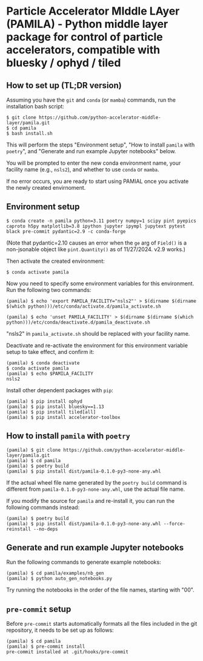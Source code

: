 # Particle Accelerator MIddle LAyer (PAMILA) - Python middle layer package for control of particle accelerators, compatible with bluesky / ophyd / tiled

## How to set up (TL;DR version)

Assuming you have the `git` and `conda` (or `mamba`) commands, run the installation bash script:

```
$ git clone https://github.com/python-accelerator-middle-layer/pamila.git
$ cd pamila
$ bash install.sh
```

This will perform the steps "Environment setup", "How to install `pamila` with `poetry`", and "Generate and run example Jupyter notebooks" below.

You will be prompted to enter the new conda environment name, your facility name (e.g., `nsls2`), and whether to use `conda` or `mamba`.

If no error occurs, you are ready to start using PAMIAL once you activate the newly created envirnoment.

## Environment setup

`$ conda create -n pamila python=3.11 poetry numpy=1 scipy pint pyepics caproto h5py matplotlib=3.8 ipython jupyter ipympl jupytext pytest black pre-commit pydantic=2.9 -c conda-forge`

(Note that pydantic=2.10 causes an error when the `ge` arg of `Field()` is a
non-jsonable object like `pint.Quantity()` as of 11/27/2024. v2.9 works.)

Then activate the created environment:

`$ conda activate pamila`

Now you need to specify some environment variables for this environment. Run
the following two commands:

```
(pamila) $ echo 'export PAMILA_FACILITY="nsls2"' > $(dirname $(dirname $(which python)))/etc/conda/activate.d/pamila_activate.sh

(pamila) $ echo 'unset PAMILA_FACILITY' > $(dirname $(dirname $(which python)))/etc/conda/deactivate.d/pamila_deactivate.sh
```

"nsls2" in `pamila_activate.sh` should be replaced with your facility name.

Deactivate and re-activate the environment for this environment variable setup
to take effect, and confirm it:

```
(pamila) $ conda deactivate
$ conda activate pamila
(pamila) $ echo $PAMILA_FACILITY
nsls2
```

Install other dependent packages with `pip`:

```
(pamila) $ pip install ophyd
(pamila) $ pip install bluesky==1.13
(pamila) $ pip install tiled[all]
(pamila) $ pip install accelerator-toolbox
```
## How to install `pamila` with `poetry`

```
(pamila) $ git clone https://github.com/python-accelerator-middle-layer/pamila.git
(pamila) $ cd pamila
(pamila) $ poetry build
(pamila) $ pip install dist/pamila-0.1.0-py3-none-any.whl
```

If the actual wheel file name generated by the `poetry build` command is
different from `pamila-0.1.0-py3-none-any.whl`, use the actual file name.

If you modify the source for `pamila` and re-install it, you can run the following
commands instead:

```
(pamila) $ poetry build
(pamila) $ pip install dist/pamila-0.1.0-py3-none-any.whl --force-reinstall --no-deps
```
## Generate and run example Jupyter notebooks

Run the following commands to generate example notebooks:
```
(pamila) $ cd pamila/examples/nb_gen
(pamila) $ python auto_gen_notebooks.py
```

Try running the notebooks in the order of the file names, starting with "00".

## `pre-commit` setup

Before `pre-commit` starts automatically formats all the files included in the
git repository, it needs to be set up as follows:

```
(pamila) $ cd pamila
(pamila) $ pre-commit install
pre-commit installed at .git/hooks/pre-commit
```
